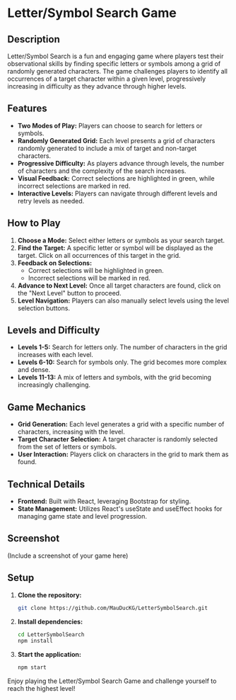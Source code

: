 # Letter/Symbol Search Game

## Description

Letter/Symbol Search is a fun and engaging game where players test their observational skills by finding specific letters or symbols among a grid of randomly generated characters. The game challenges players to identify all occurrences of a target character within a given level, progressively increasing in difficulty as they advance through higher levels.

## Features

- **Two Modes of Play:** Players can choose to search for letters or symbols.
- **Randomly Generated Grid:** Each level presents a grid of characters randomly generated to include a mix of target and non-target characters.
- **Progressive Difficulty:** As players advance through levels, the number of characters and the complexity of the search increases.
- **Visual Feedback:** Correct selections are highlighted in green, while incorrect selections are marked in red.
- **Interactive Levels:** Players can navigate through different levels and retry levels as needed.

## How to Play

1. **Choose a Mode:** Select either letters or symbols as your search target.
2. **Find the Target:** A specific letter or symbol will be displayed as the target. Click on all occurrences of this target in the grid.
3. **Feedback on Selections:** 
   - Correct selections will be highlighted in green.
   - Incorrect selections will be marked in red.
4. **Advance to Next Level:** Once all target characters are found, click on the "Next Level" button to proceed.
5. **Level Navigation:** Players can also manually select levels using the level selection buttons.

## Levels and Difficulty

- **Levels 1-5:** Search for letters only. The number of characters in the grid increases with each level.
- **Levels 6-10:** Search for symbols only. The grid becomes more complex and dense.
- **Levels 11-13:** A mix of letters and symbols, with the grid becoming increasingly challenging.

## Game Mechanics

- **Grid Generation:** Each level generates a grid with a specific number of characters, increasing with the level.
- **Target Character Selection:** A target character is randomly selected from the set of letters or symbols.
- **User Interaction:** Players click on characters in the grid to mark them as found.

## Technical Details

- **Frontend:** Built with React, leveraging Bootstrap for styling.
- **State Management:** Utilizes React's useState and useEffect hooks for managing game state and level progression.

## Screenshot

(Include a screenshot of your game here)

## Setup

1. **Clone the repository:**
   ```sh
   git clone https://github.com/MauDucKG/LetterSymbolSearch.git
   ```
2. **Install dependencies:**
   ```sh
   cd LetterSymbolSearch
   npm install
   ```
3. **Start the application:**
   ```sh
   npm start
   ```

Enjoy playing the Letter/Symbol Search Game and challenge yourself to reach the highest level!
